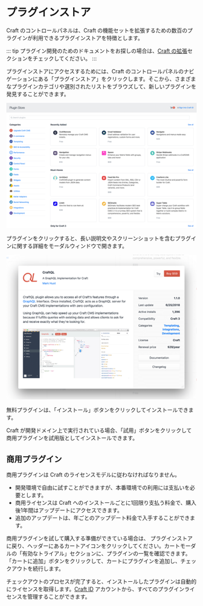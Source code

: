 # プラグインストア

Craft のコントロールパネルは、Craft の機能セットを拡張するための数百のプラグインが利用できるプラグインストアを特徴とします。

::: tip
プラグイン開発のためのドキュメントをお探しの場合は、[Craft の拡張](extend/README.md)セクションをチェックしてください。
:::

プラグインストアにアクセスするためには、Craft のコントロールパネルのナビゲーションにある「プラグインストア」をクリックします。そこから、さまざまなプラグインカテゴリや選別されたリストをブラウズして、新しいプラグインを発見することができます。

![The Craft Plugin Store](./images/plugin-store.png)

プラグインをクリックすると、長い説明文やスクリーンショットを含むプラグインに関する詳細をモーダルウィンドウで開きます。

![プラグインストア内のプラグインのモーダルウィンドウ](./images/plugin-store-plugin.png)

無料プラグインは、「インストール」ボタンをクリックしてインストールできます。

Craft が開発ドメイン上で実行されている場合、「試用」ボタンをクリックして商用プラグインを試用版としてインストールできます。

## 商用プラグイン

商用プラグインは Craft のライセンスモデルに従わなければなりません。

- 開発環境で自由に試すことができますが、本番環境での利用には支払いを必要とします。
- 商用ライセンスは Craft へのインストールごとに1回限り支払う料金で、購入後1年間はアップデートにアクセスできます。
- 追加のアップデートは、年ごとのアップデート料金で入手することができます。

商用プラグインを試して購入する準備ができている場合は、 プラグインストアに戻り、ヘッダーにあるカートアイコンをクリックしてください。カートモーダルの「有効なトライアル」セクションに、プラグインの一覧を確認できます。「カートに追加」ボタンをクリックして、カートにプラグインを追加し、チェックアウトを続行します。

チェックアウトのプロセスが完了すると、インストールしたプラグインは自動的にライセンスを取得します。[Craft ID](https://id.craftcms.com/) アカウントから、すべてのプラグインライセンスを管理することができます。


